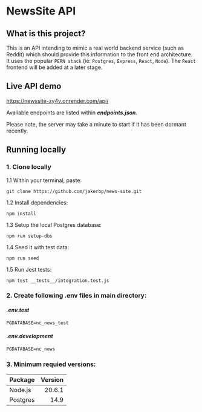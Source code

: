 # NewsSite API
## What is this project?
This is an API intending to mimic a real world backend service (such as Reddit) which should provide this information to the front end architecture. It uses the popular `PERN stack` (ie: `Postgres`, `Express`, `React`, `Node`). The `React` frontend will be added at a later stage. 

## Live API demo
https://newssite-zy4v.onrender.com/api/

Available endpoints are listed within ***endpoints.json***.

Please note, the server may take a minute to start if it has been dormant recently.

## Running locally
### 1. Clone locally
1.1 Within your terminal, paste:
    
    git clone https://github.com/jakerbp/news-site.git

1.2 Install dependencies:

    npm install

1.3 Setup the local Postgres database:

    npm run setup-dbs

1.4 Seed it with test data:

    npm run seed

1.5 Run Jest tests:

    npm test __tests__/integration.test.js

### 2. Create following .env files in main directory:

#### *.env.test*
`PGDATABASE=nc_news_test`

#### *.env.development*
`PGDATABASE=nc_news`

### 3. Minimum requied versions:
|Package    |Version  |
|-----------|--------:|
|Node.js    |   20.6.1|
|Postgres   |     14.9|